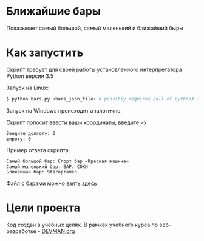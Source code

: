 # Ближайшие бары

Показывает самый большой, самый маленький и ближайший быры

# Как запустить

Скрипт требует для своей работы установленного интерпретатора Python версии 3.5

Запуск на Linux:

```bash
$ python bars.py <bars_json_file> # possibly requires call of python3 executive instead of just python
```
Запуск на Windows происходит аналогично.

Скрипт попосит ввести ваши координаты, введите их
```
Введите долготу: 0
широту: 0
```

Пример ответа скрипта:
```
Самый большой бар: Спорт бар «Красная машина»
Самый маленький бар: БАР. СОКИ
Ближайший бар: Staropramen
```

Файл с барами можно взять [здесь](https://devman.org/fshare/1503831681/4/)


# Цели проекта

Код создан в учебных целях. В рамках учебного курса по веб-разработке - [DEVMAN.org](https://devman.org)
